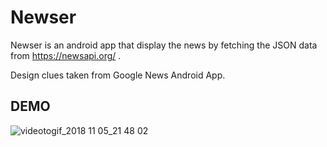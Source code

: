# Newser
Newser is an android app that display the news by fetching the JSON data from https://newsapi.org/ .

Design clues taken from Google News Android App.


## DEMO

![videotogif_2018 11 05_21 48 02](https://user-images.githubusercontent.com/29589003/48039538-4e9fa300-e19d-11e8-8ae5-65b589237313.gif)
